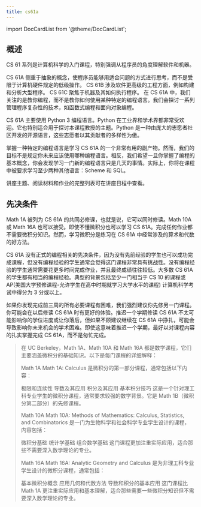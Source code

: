 ```yaml
---
title: cs61a
---
```


import DocCardList from '@theme/DocCardList';

## 概述
CS 61 系列是计算机科学的入门课程，特别强调从程序员的角度理解软件和机器。

CS 61A 侧重于抽象的概念，使程序员能够用适合问题的方式进行思考，而不是受限于计算机硬件规定的低级操作。
CS 61B 涉及软件更高级的工程方面，例如构建和分析大型程序。
CS 61C 聚焦于机器及其如何执行程序。
在 CS 61A 中，我们关注的是教你编程，而不是教你如何使用某种特定的编程语言。我们会探讨一系列管理程序复杂性的技术，如函数式编程和面向对象编程。

CS 61A 主要使用 Python 3 编程语言。Python 在工业界和学术界都非常受欢迎。它也特别适合用于探讨本课程教授的主题。Python 是一种由庞大的志愿者社区开发的开源语言，这些志愿者以其贡献者的多样性为傲。

掌握一种特定的编程语言是学习 CS 61A 的一个非常有用的副产物。然而，我们的目标不是规定你未来应该使用哪种编程语言。相反，我们希望一旦你掌握了编程的基本概念，你会发现学习一门新的编程语言只是几天的事情。实际上，你将在课程中被要求学习至少两种其他语言：Scheme 和 SQL。

讲座主题、阅读材料和作业的完整列表可在讲座日程中查看。

## 先决条件
Math 1A 被列为 CS 61A 的共同必修课，也就是说，它可以同时修读。Math 10A 或 Math 16A 也可以接受。即使不懂微积分也可以学习 CS 61A。完成任何作业都不需要微积分知识。然而，学习微积分是练习在 CS 61A 中经常涉及的算术和代数的好方法。

CS 61A 没有正式的编程相关的先决条件，因为没有先前经验的学生也可以成功完成课程，但没有编程经验的学生通常会觉得这门课程非常具有挑战性。没有编程经验的学生通常需要花更多时间完成作业，并且最终成绩往往较低。大多数 CS 61A 的学生都有相当的编程经验。典型的背景包括至少一门相当于 CS 10 的课程或 AP(美国大学预修课程-允许学生在高中时期就学习大学水平的课程) 计算机科学考试中得分为 3 分或以上。

如果你发现完成前三周的所有必要课程有困难，我们强烈建议你先修另一门课程。你可能会在以后修读 CS 61A 时有更好的体验。推迟一个学期修读 CS 61A 不太可能影响你的学位进度或让你落后，但如果不顾建议继续在 CS 61A 中挣扎，可能会导致影响你未来机会的学术困难。即使这意味着推迟一个学期，最好以对课程内容的扎实掌握完成 CS 61A，而不是匆忙完成。

> 在 UC Berkeley，Math 1A、Math 10A 和 Math 16A 都是数学课程，它们主要涵盖微积分的基础知识。以下是每门课程的详细解释：
> 
> Math 1A
> Math 1A: Calculus 是微积分的第一部分课程，通常包括以下内容：
> 
> 极限和连续性
> 导数及其应用
> 积分及其应用
> 基本积分技巧
> 这是一个针对理工科专业学生的微积分课程，通常要求较强的数学背景。它是 Math 1B（微积分第二部分）的先修课程。
> 
> Math 10A
> Math 10A: Methods of Mathematics: Calculus, Statistics, and Combinatorics 是一门为生物科学和社会科学专业学生设计的课程，内容包括：
> 
> 微积分基础
> 统计学基础
> 组合数学基础
> 这门课程更加注重实际应用，适合那些不需要深入数学理论的专业。
> 
> Math 16A
> Math 16A: Analytic Geometry and Calculus 是为非理工科专业学生设计的微积分课程，通常包括：
> 
> 基本微积分概念
> 应用几何和代数方法
> 导数和积分的基本应用
> 这门课程比 Math 1A 更注重实际应用和基本理解，适合那些需要一些微积分知识但不需要深入数学理论的专业。

<DocCardList />
